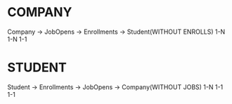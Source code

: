 # COMPANY

Company -> JobOpens -> Enrollments -> Student(WITHOUT ENROLLS)
1-N 1-N 1-1

# STUDENT

Student -> Enrollments -> JobOpens -> Company(WITHOUT JOBS)
1-N 1-1 1-1

